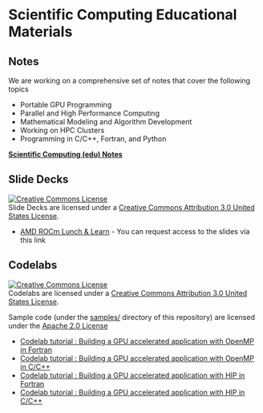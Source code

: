 # Scientific Computing Educational Materials

## Notes
We are working on a comprehensive set of notes that cover the following topics
* Portable GPU Programming
* Parallel and High Performance Computing
* Mathematical Modeling and Algorithm Development
* Working on HPC Clusters
* Programming in C/C++, Fortran, and Python

[**Scientific Computing (edu) Notes**](https://fluidnumerics.github.io/scientific-computing-edu/)

## Slide Decks


<a rel="license" href="http://creativecommons.org/licenses/by/3.0/us/"><img alt="Creative Commons License" style="border-width:0" src="https://i.creativecommons.org/l/by/3.0/us/88x31.png" /></a><br />Slide Decks are licensed under a <a rel="license" href="http://creativecommons.org/licenses/by/3.0/us/">Creative Commons Attribution 3.0 United States License</a>.

* [AMD ROCm Lunch & Learn](https://docs.google.com/presentation/d/1kS_k880WMvJ15UpTRgJZ9h14Vvv_lT62vycSNVI9OmE/view) - You can request access to the slides via this link

## Codelabs
<a rel="license" href="http://creativecommons.org/licenses/by/3.0/us/"><img alt="Creative Commons License" style="border-width:0" src="https://i.creativecommons.org/l/by/3.0/us/88x31.png" /></a><br />Codelabs are licensed under a <a rel="license" href="http://creativecommons.org/licenses/by/3.0/us/">Creative Commons Attribution 3.0 United States License</a>.

Sample code (under the [samples/](./samples) directory of this repository) are licensed under the [Apache 2.0 License](./LICENSE)

* [Codelab tutorial : Building a GPU accelerated application with OpenMP in Fortran](https://fluidnumerics.github.io/scientific-computing-edu/codelabs/build-a-gpu-app-openmp-fortran/index.html#0)
* [Codelab tutorial : Building a GPU accelerated application with OpenMP in C/C++](https://fluidnumerics.github.io/scientific-computing-edu/codelabs/build-a-gpu-app-openmp-c/index.html#0)
* [Codelab tutorial : Building a GPU accelerated application with HIP in Fortran](https://fluidnumerics.github.io/scientific-computing-edu/codelabs/build-a-gpu-app-hip-fortran/index.html#0)
* [Codelab tutorial : Building a GPU accelerated application with HIP in C/C++](https://fluidnumerics.github.io/scientific-computing-edu/codelabs/build-a-gpu-app-hip-c/index.html#0)

